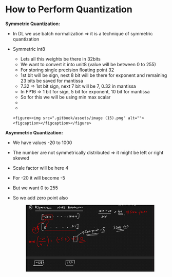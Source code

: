 # How to Perform Quantization

**Symmetric Quantization:**

* In DL we use batch normalization ⇒ it is a technique of symmetric quantization
* Symmetric int8
  * Lets all this weights be there in 32bits
  * We want to convert it into unit8 (value will be between 0 to 255)
  * For storing single precision floating point 32
  * 1st bit will be sign, next 8 bit will be there for exponent and remaining 23 bits be saved for mantissa
  * 7.32 ⇒ 1st bit sign, next 7 bit will be 7, 0.32 in mantissa
  * In FP16 ⇒ 1 bit for sign, 5 bit for exponent, 10 bit for mantissa
  * So for this we will be using min max scalar
  *
  *

      <figure><img src=".gitbook/assets/image (15).png" alt=""><figcaption></figcaption></figure>







**Asymmetric Quantization:**

* We have values -20 to 1000
* The number are not symmetrically distributed ⇒ it might be left or right skewed
* Scale factor will be here 4
* For -20 it will become -5
* But we want 0 to 255
*   So we add zero point also

    <figure><img src=".gitbook/assets/{7E4006A5-C9A0-46BB-AEF0-469E6F6A32F2}.png" alt=""><figcaption></figcaption></figure>

